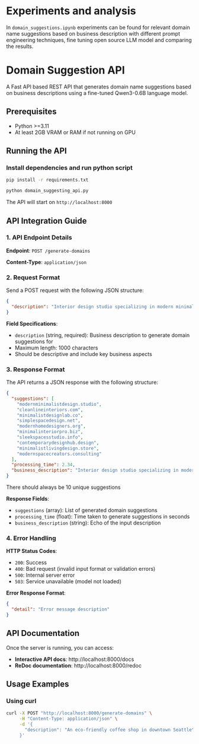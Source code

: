 # Experiments and analysis

In `domain_suggestions.ipynb` experiments can be found for relevant domain name suggestions based on business description with different prompt engineering techniques, fine tuning open source LLM model and comparing the results.

# Domain Suggestion API

A Fast API based REST API that generates domain name suggestions based on business descriptions using a fine-tuned Qwen3-0.6B language model.

## Prerequisites

- Python >=3.11
- At least 2GB VRAM or RAM if not running on GPU

## Running the API

### Install dependencies and run python script
```bash
pip install -r requirements.txt
```


```bash
python domain_suggesting_api.py
```

The API will start on `http://localhost:8000`

## API Integration Guide

### 1. API Endpoint Details

**Endpoint**: `POST /generate-domains`

**Content-Type**: `application/json`

### 2. Request Format

Send a POST request with the following JSON structure:

```json
{
  "description": "Interior design studio specializing in modern minimalist homes"
}
```

**Field Specifications**:
- `description` (string, required): Business description to generate domain suggestions for
- Maximum length: 1000 characters
- Should be descriptive and include key business aspects

### 3. Response Format

The API returns a JSON response with the following structure:

```json
{
  "suggestions": [
    "modernminimalistdesign.studio",
    "cleanlineinteriors.com",
    "minimalistdesignlab.co",
    "simplespacedesign.net",
    "modernhomedesigners.org",
    "minimalinteriorpro.biz",
    "sleekspacesstudio.info",
    "contemporarydesignhub.design",
    "minimalistlivingdesign.store",
    "modernspacecreators.consulting"
  ],
  "processing_time": 2.34,
  "business_description": "Interior design studio specializing in modern minimalist homes"
}
```

There should always be 10 unique suggestions

**Response Fields**:
- `suggestions` (array): List of generated domain suggestions
- `processing_time` (float): Time taken to generate suggestions in seconds
- `business_description` (string): Echo of the input description

### 4. Error Handling

**HTTP Status Codes**:
- `200`: Success
- `400`: Bad request (invalid input format or validation errors)
- `500`: Internal server error
- `503`: Service unavailable (model not loaded)

**Error Response Format**:
```json
{
  "detail": "Error message description"
}
```

## API Documentation

Once the server is running, you can access:
- **Interactive API docs**: http://localhost:8000/docs
- **ReDoc documentation**: http://localhost:8000/redoc


## Usage Examples

### Using curl
```bash
curl -X POST "http://localhost:8000/generate-domains" \
     -H "Content-Type: application/json" \
     -d '{
       "description": "An eco-friendly coffee shop in downtown Seattle"
     }'
```
